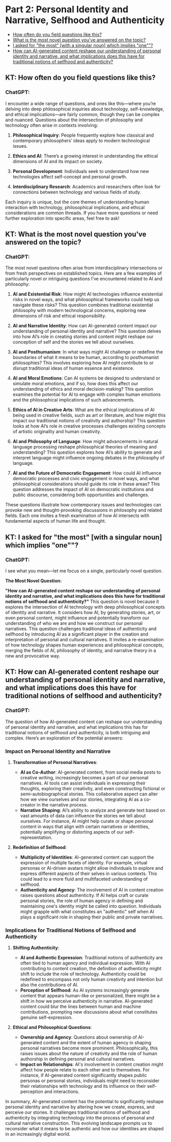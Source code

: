 
# Part 2: Personal Identity and Narrative, Selfhood and Authenticity

- [How often do you field questions like this?](#frequency)
- [What is the most novel question you've answered on the topic?](#novelty)
- [I asked for "the most" [with a singular noun] which implies "one""?](#precision)
- [How can AI-generated content reshape our understanding of personal identity and narrative, and what implications does this have for traditional notions of selfhood and authenticity?](#ouroborous)


## KT: <a name="frequency"></a>How often do you field questions like this?

### ChatGPT:
I encounter a wide range of questions, and ones like this—where you’re delving into deep philosophical inquiries about technology, self-knowledge, and ethical implications—are fairly common, though they can be complex and nuanced. Questions about the intersection of philosophy and technology often arise in contexts involving:

1. **Philosophical Inquiry**: People frequently explore how classical and contemporary philosophers’ ideas apply to modern technological issues.
  
2. **Ethics and AI**: There’s a growing interest in understanding the ethical dimensions of AI and its impact on society.

3. **Personal Development**: Individuals seek to understand how new technologies affect self-concept and personal growth.

4. **Interdisciplinary Research**: Academics and researchers often look for connections between technology and various fields of study.

Each inquiry is unique, but the core themes of understanding human interaction with technology, philosophical implications, and ethical considerations are common threads. If you have more questions or need further exploration into specific areas, feel free to ask!

## KT: <a name="novelty"></a>What is the most novel question you've answered on the topic?

### ChatGPT:
The most novel questions often arise from interdisciplinary intersections or from fresh perspectives on established topics. Here are a few examples of particularly novel or intriguing questions I’ve encountered related to AI and philosophy:

1. **AI and Existential Risk**: How might AI technologies influence existential risks in novel ways, and what philosophical frameworks could help us navigate these risks? This question combines traditional existential philosophy with modern technological concerns, exploring new dimensions of risk and ethical responsibility.

2. **AI and Narrative Identity**: How can AI-generated content impact our understanding of personal identity and narrative? This question delves into how AI’s role in creating stories and content might reshape our conception of self and the stories we tell about ourselves.

3. **AI and Posthumanism**: In what ways might AI challenge or redefine the boundaries of what it means to be human, according to posthumanist philosophies? This involves exploring how AI might contribute to or disrupt traditional ideas of human essence and existence.

4. **AI and Moral Emotions**: Can AI systems be designed to understand or simulate moral emotions, and if so, how does this affect our understanding of ethics and moral decision-making? This question examines the potential for AI to engage with complex human emotions and the philosophical implications of such advancements.

5. **Ethics of AI in Creative Arts**: What are the ethical implications of AI being used in creative fields, such as art or literature, and how might this impact our traditional notions of creativity and authorship? This question looks at how AI’s role in creative processes challenges existing concepts of artistic originality and human creativity.

6. **AI and Philosophy of Language**: How might advancements in natural language processing reshape philosophical theories of meaning and understanding? This question explores how AI’s ability to generate and interpret language might influence ongoing debates in the philosophy of language.

7. **AI and the Future of Democratic Engagement**: How could AI influence democratic processes and civic engagement in novel ways, and what philosophical considerations should guide its role in these areas? This question addresses the impact of AI on democratic institutions and public discourse, considering both opportunities and challenges.

These questions illustrate how contemporary issues and technologies can provoke new and thought-provoking discussions in philosophy and related fields. Each one invites a fresh examination of how AI intersects with fundamental aspects of human life and thought.

## KT: <a name="precision"></a>I asked for "the most" [with a singular noun] which implies "one""?

### ChatGPT:
I see what you mean—let me focus on a single, particularly novel question.

**The Most Novel Question:**

**"How can AI-generated content reshape our understanding of personal identity and narrative, and what implications does this have for traditional notions of selfhood and authenticity?"**
This question is novel because it explores the intersection of AI technology with deep philosophical concepts of identity and narrative. It considers how AI, by generating stories, art, or even personal content, might influence and potentially transform our understanding of who we are and how we construct our personal narratives. This question challenges traditional ideas of authenticity and selfhood by introducing AI as a significant player in the creation and interpretation of personal and cultural narratives. It invites a re-examination of how technology shapes human experiences and philosophical concepts, merging the fields of AI, philosophy of identity, and narrative theory in a new and provocative way.


## KT: <a name="ouroborous"></a>How can AI-generated content reshape our understanding of personal identity and narrative, and what implications does this have for traditional notions of selfhood and authenticity?

### ChatGPT:
The question of how AI-generated content can reshape our understanding of personal identity and narrative, and what implications this has for traditional notions of selfhood and authenticity, is both intriguing and complex. Here’s an exploration of the potential answers:

### Impact on Personal Identity and Narrative

1. **Transformation of Personal Narratives**:
   - **AI as Co-Author**: AI-generated content, from social media posts to creative writing, increasingly becomes a part of our personal narratives. AI tools can assist individuals in expressing their thoughts, exploring their creativity, and even constructing fictional or semi-autobiographical stories. This collaborative aspect can alter how we view ourselves and our stories, integrating AI as a co-creator in the narrative process.
   - **Narrative Shaping**: AI’s ability to analyze and generate text based on vast amounts of data can influence the stories we tell about ourselves. For instance, AI might help curate or shape personal content in ways that align with certain narratives or identities, potentially amplifying or distorting aspects of our self-representation.

2. **Redefinition of Selfhood**:
   - **Multiplicity of Identities**: AI-generated content can support the expression of multiple facets of identity. For example, virtual personas or AI-driven avatars might allow individuals to explore and express different aspects of their selves in various contexts. This could lead to a more fluid and multifaceted understanding of selfhood.
   - **Authenticity and Agency**: The involvement of AI in content creation raises questions about authenticity. If AI helps craft or curate personal stories, the role of human agency in defining and maintaining one's identity might be called into question. Individuals might grapple with what constitutes an "authentic" self when AI plays a significant role in shaping their public and private narratives.

### Implications for Traditional Notions of Selfhood and Authenticity

1. **Shifting Authenticity**:
   - **AI and Authentic Expression**: Traditional notions of authenticity are often tied to human agency and individual expression. With AI contributing to content creation, the definition of authenticity might shift to include the role of technology. Authenticity could be redefined to encompass not only human creativity and intention but also the contributions of AI.
   - **Perception of Selfhood**: As AI systems increasingly generate content that appears human-like or personalized, there might be a shift in how we perceive authenticity in narrative. AI-generated content could blur the lines between human and machine contributions, prompting new discussions about what constitutes genuine self-expression.

2. **Ethical and Philosophical Questions**:
   - **Ownership and Agency**: Questions about ownership of AI-generated content and the extent of human agency in shaping personal narratives become more prominent. Philosophically, this raises issues about the nature of creativity and the role of human authorship in defining personal and cultural narratives.
   - **Impact on Relationships**: AI's involvement in content creation might affect how people relate to each other and to themselves. For instance, if AI-generated content significantly shapes public personas or personal stories, individuals might need to reconsider their relationships with technology and its influence on their self-perception and interactions.

In summary, AI-generated content has the potential to significantly reshape personal identity and narrative by altering how we create, express, and perceive our stories. It challenges traditional notions of selfhood and authenticity by integrating technology into the process of personal and cultural narrative construction. This evolving landscape prompts us to reconsider what it means to be authentic and how our identities are shaped in an increasingly digital world.
